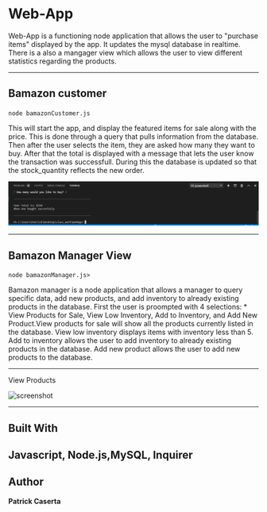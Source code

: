 # Web-App

Web-App is a functioning node application that allows the user to "purchase items" displayed by the app. It updates the mysql database in realtime. There is a also a mangager view which allows the user to view different statistics regarding the products.


---

## Bamazon customer 
`node bamazonCustomer.js`

This will start the app, and display the featured items for sale along with the price. This is done through a query that pulls information from the database. Then after the user selects the item, they are asked how many they want to buy. After that the total is displayed with a message that lets the user know the transaction was successfull. During this the database is updated so that the stock_quantity reflects the new order.

<img width="1230" alt="screenshot" src="images/bamazoncustomer.PNG">

---

## Bamazon Manager View
`node bamazonManager.js>`

Bamazon manager is a node application that allows a manager to query specific data, add new products, and add inventory to already existing products in the database. First the user is proompted with 4 selections: * View Products for Sale, View Low Inventory, Add to Inventory, and Add New Product.View products for sale will show all the products currently listed in the database. View low inventory displays items with inventory less than 5. Add to inventory allows the user to add inventory to already existing products in the database. Add new product allows the user to add new products to the database.

---
View Products
 

<img width="1230" alt="screenshot" src="images/spotify-this-song.PNG">

---


## Built With
Javascript, Node.js,MySQL, Inquirer
---

## Author
**Patrick Caserta**
